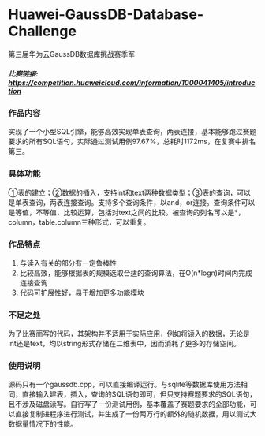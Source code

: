 # Huawei-GaussDB-Database-Challenge
第三届华为云GaussDB数据库挑战赛季军
##### 比赛链接: https://competition.huaweicloud.com/information/1000041405/introduction

### 作品内容
实现了一个小型SQL引擎，能够高效实现单表查询，两表连接，基本能够跑过赛题要求的所有SQL语句，实际通过测试用例97.67%，总耗时1172ms，在复赛中排名第三。


### 具体功能
①表的建立；②数据的插入，支持int和text两种数据类型；③表的查询，可以是单表查询，两表连接查询。支持多个查询条件，以and，or连接。查询条件可以是等值，不等值，比较运算，包括对text之间的比较。被查询的列名可以是*，column，table.column三种形式，可以重复。


### 作品特点
1. 与读入有关的部分有一定鲁棒性
2. 比较高效，能够根据表的规模选取合适的查询算法，在O(n*logn)时间内完成连接查询
3. 代码可扩展性好，易于增加更多功能模块


### 不足之处
为了比赛而写的代码，其架构并不适用于实际应用，例如将读入的数据，无论是int还是text，均以string形式存储在二维表中，因而消耗了更多的存储空间。


### 使用说明
源码只有一个gaussdb.cpp，可以直接编译运行。与sqlite等数据库使用方法相同，直接输入建表，插入，查询的SQL语句即可，但只支持赛题要求的SQL语句，且不涉及磁盘读写。自行写了一份测试用例，基本覆盖了赛题要求的全部功能，可以直接复制进程序进行测试，并生成了一份两万行的额外的随机数据，用以测试大数据量情况下的性能。
